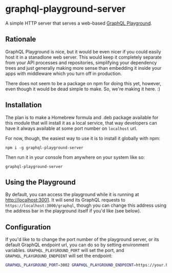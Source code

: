 # graphql-playground-server
A simple HTTP server that serves a web-based [GraphQL Playground][1].

## Rationale
GraphQL Playground is nice, but it would be even nicer if you could easily host
it in a stanadlone web server. This would keep it completely separate from your
API processes and repositories, simplifying your dependency trees and just
generally making more sense than embedding it inside your apps with middleware
which you turn off in production.

There does not seem to be a package on npm for doing this yet, however, even
though it would be dead simple to make. So, we're making it here. :)

## Installation
The plan is to make a Homebrew formula and .deb package available for this
module that will install it as a local service, that way developers can have it
always available at some port number on `localhost` url.

For now, though, the easiest way to use it is to install it globally with npm:

```
npm i -g graphql-playground-server
```

Then run it in your console from anywhere on your system like so:

```
graphql-playground-server
```

## Using the Playground
By default, you can access the playground while it is running at
[http://localhost:3001](http://localhost:3001). It will send its GraphQL
requests to `https://localhost:3000/graphql`, though you can change this address
using the address bar in the playground itself if you'd like (see below).

## Configuration
If you'd like to to change the port number of the playground server, or its
default GraphQL endpoint url, you can do so by setting environment variables.
`GRAPHQL_PLAYGROUND_PORT` will set the port, and `GRAPHQL_PLAYGROUND_ENDPOINT`
will set the endpoint:

```sh
GRAPHQL_PLAYGROUND_PORT=3002 GRAPHQL_PLAYGROUND_ENDPOINT=https://your.host/graphql graphql-playground-server
```


[1]: https://github.com/prisma-labs/graphql-playground
